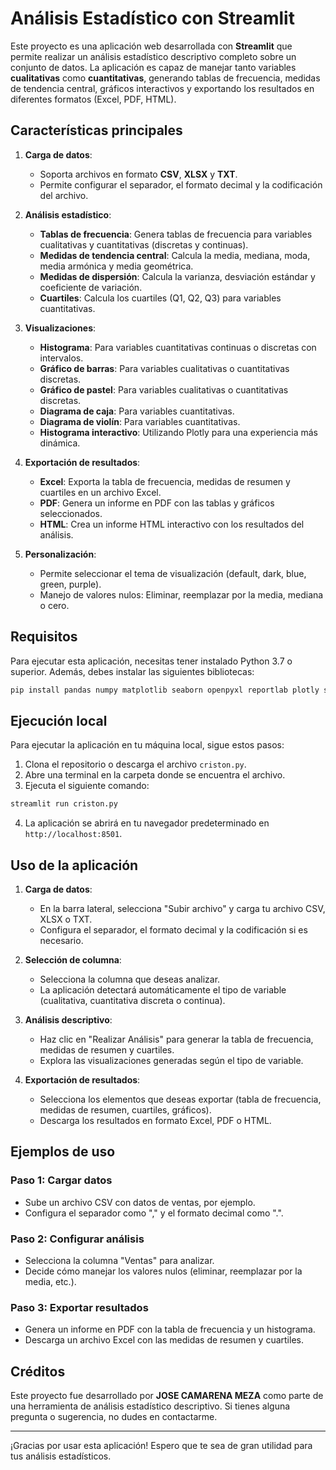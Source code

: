 # Análisis Estadístico con Streamlit

Este proyecto es una aplicación web desarrollada con **Streamlit** que permite realizar un análisis estadístico descriptivo completo sobre un conjunto de datos. La aplicación es capaz de manejar tanto variables **cualitativas** como **cuantitativas**, generando tablas de frecuencia, medidas de tendencia central, gráficos interactivos y exportando los resultados en diferentes formatos (Excel, PDF, HTML).

## Características principales

1. **Carga de datos**: 
   - Soporta archivos en formato **CSV**, **XLSX** y **TXT**.
   - Permite configurar el separador, el formato decimal y la codificación del archivo.

2. **Análisis estadístico**:
   - **Tablas de frecuencia**: Genera tablas de frecuencia para variables cualitativas y cuantitativas (discretas y continuas).
   - **Medidas de tendencia central**: Calcula la media, mediana, moda, media armónica y media geométrica.
   - **Medidas de dispersión**: Calcula la varianza, desviación estándar y coeficiente de variación.
   - **Cuartiles**: Calcula los cuartiles (Q1, Q2, Q3) para variables cuantitativas.

3. **Visualizaciones**:
   - **Histograma**: Para variables cuantitativas continuas o discretas con intervalos.
   - **Gráfico de barras**: Para variables cualitativas o cuantitativas discretas.
   - **Gráfico de pastel**: Para variables cualitativas o cuantitativas discretas.
   - **Diagrama de caja**: Para variables cuantitativas.
   - **Diagrama de violín**: Para variables cuantitativas.
   - **Histograma interactivo**: Utilizando Plotly para una experiencia más dinámica.

4. **Exportación de resultados**:
   - **Excel**: Exporta la tabla de frecuencia, medidas de resumen y cuartiles en un archivo Excel.
   - **PDF**: Genera un informe en PDF con las tablas y gráficos seleccionados.
   - **HTML**: Crea un informe HTML interactivo con los resultados del análisis.

5. **Personalización**:
   - Permite seleccionar el tema de visualización (default, dark, blue, green, purple).
   - Manejo de valores nulos: Eliminar, reemplazar por la media, mediana o cero.

## Requisitos

Para ejecutar esta aplicación, necesitas tener instalado Python 3.7 o superior. Además, debes instalar las siguientes bibliotecas:

```bash
pip install pandas numpy matplotlib seaborn openpyxl reportlab plotly streamlit
```

## Ejecución local

Para ejecutar la aplicación en tu máquina local, sigue estos pasos:

1. Clona el repositorio o descarga el archivo `criston.py`.
2. Abre una terminal en la carpeta donde se encuentra el archivo.
3. Ejecuta el siguiente comando:

```bash
streamlit run criston.py
```

4. La aplicación se abrirá en tu navegador predeterminado en `http://localhost:8501`.

## Uso de la aplicación

1. **Carga de datos**:
   - En la barra lateral, selecciona "Subir archivo" y carga tu archivo CSV, XLSX o TXT.
   - Configura el separador, el formato decimal y la codificación si es necesario.

2. **Selección de columna**:
   - Selecciona la columna que deseas analizar.
   - La aplicación detectará automáticamente el tipo de variable (cualitativa, cuantitativa discreta o continua).

3. **Análisis descriptivo**:
   - Haz clic en "Realizar Análisis" para generar la tabla de frecuencia, medidas de resumen y cuartiles.
   - Explora las visualizaciones generadas según el tipo de variable.

4. **Exportación de resultados**:
   - Selecciona los elementos que deseas exportar (tabla de frecuencia, medidas de resumen, cuartiles, gráficos).
   - Descarga los resultados en formato Excel, PDF o HTML.

## Ejemplos de uso

### Paso 1: Cargar datos
- Sube un archivo CSV con datos de ventas, por ejemplo.
- Configura el separador como "," y el formato decimal como ".".

### Paso 2: Configurar análisis
- Selecciona la columna "Ventas" para analizar.
- Decide cómo manejar los valores nulos (eliminar, reemplazar por la media, etc.).

### Paso 3: Exportar resultados
- Genera un informe en PDF con la tabla de frecuencia y un histograma.
- Descarga un archivo Excel con las medidas de resumen y cuartiles.

## Créditos

Este proyecto fue desarrollado por **JOSE CAMARENA MEZA** como parte de una herramienta de análisis estadístico descriptivo. Si tienes alguna pregunta o sugerencia, no dudes en contactarme.

---

¡Gracias por usar esta aplicación! Espero que te sea de gran utilidad para tus análisis estadísticos.
